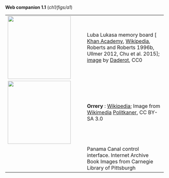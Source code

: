 **Web companion 1.1** (*ch1/figs/a1*)

<table>
<tr><td>
<a href="https://commons.wikimedia.org/wiki/File:Lukasa_board_used_in_initiation_of_the_Mbudye_secret_society,_Luba_people,_from_Shaba_district_of_Zaire,_mid_20th_century,_wood_-_Maps_of_Africa_-_Robert_C._Williams_Paper_Museum_-_DSC00662.JPG">
<img src="https://upload.wikimedia.org/wikipedia/commons/3/3a/Lukasa_board_used_in_initiation_of_the_Mbudye_secret_society%2C_Luba_people%2C_from_Shaba_district_of_Zaire%2C_mid_20th_century%2C_wood_-_Maps_of_Africa_-_Robert_C._Williams_Paper_Museum_-_DSC00662.JPG" height=200>
</td>
<td>Luba Lukasa memory board 
[
<a href="https://www.khanacademy.org/humanities/ap-art-history/africa-apah/central-africa-apah/a/lukasa-memory-board-luba-peoples">Khan Academy</a>,
<a href="https://en.wikipedia.org/wiki/Lukasa_(Luba)">Wikipedia</a>,
Roberts and Roberts 1996b, 
    Ullmer 2012,
    Chu et al. 2015]; 
<a href="https://commons.wikimedia.org/wiki/File:Lukasa_board_used_in_initiation_of_the_Mbudye_secret_society,_Luba_people,_from_Shaba_district_of_Zaire,_mid_20th_century,_wood_-_Maps_of_Africa_-_Robert_C._Williams_Paper_Museum_-_DSC00662.JPG">image</a> by 
<a href="https://commons.wikimedia.org/wiki/User:Daderot">Daderot</a>, CC0
</td></tr>
<tr>
<td width="50%">
<a href="https://en.wikipedia.org/wiki/Orrery#/media/File:Frederiksborg_slot_-_Museum_20090818_28.JPG">
<img src="https://upload.wikimedia.org/wikipedia/commons/thumb/1/10/Frederiksborg_slot_-_Museum_20090818_28.JPG/1920px-Frederiksborg_slot_-_Museum_20090818_28.JPG" 
  height=200></a> 
</td>
<td>
<b>Orrery</b> : 
<a href="https://en.wikipedia.org/wiki/Orrery">Wikipedia</a>;
Image from <a href="https://en.wikipedia.org/wiki/Orrery#/media/File:Frederiksborg_slot_-_Museum_20090818_28.JPG">Wikimedia</a>
<a href="https://commons.wikimedia.org/wiki/User:Politikaner">Politkaner</a>, CC BY-SA 3.0
</td></tr>

<tr><td></td>
<td>
Panama Canal control interface. Internet Archive Book
Images from Carnegie Library of Pittsburgh
</td></table>

